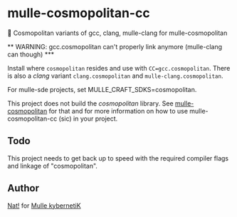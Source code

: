 # mulle-cosmopolitan-cc

🎪 Cosmopolitan variants of gcc, clang, mulle-clang for mulle-cosmopolitan


** WARNING: gcc.cosmopolitan can't properly link anymore (mulle-clang can though) ***

Install where `cosmopolitan` resides and use with `CC=gcc.cosmopolitan`.
There is also a *clang* variant `clang.cosmopolitan` and
`mulle-clang.cosmopolitan`.

For mulle-sde projects, set MULLE_CRAFT_SDKS=cosmopolitan.

This project does not build the *cosmopolitan* library.
See [mulle-cosmopolitan](//github.com/mulle-cc/mulle-cosmopolitan) for that
and for more information on how to use mulle-cosmopolitan-cc (sic) in
your project.

## Todo

This project needs to get back up to speed with the required compiler flags
and linkage of "cosmopolitan".


## Author

[Nat!](//www.mulle-kybernetik.com/weblog) for
[Mulle kybernetiK](//www.mulle-kybernetik.com)
